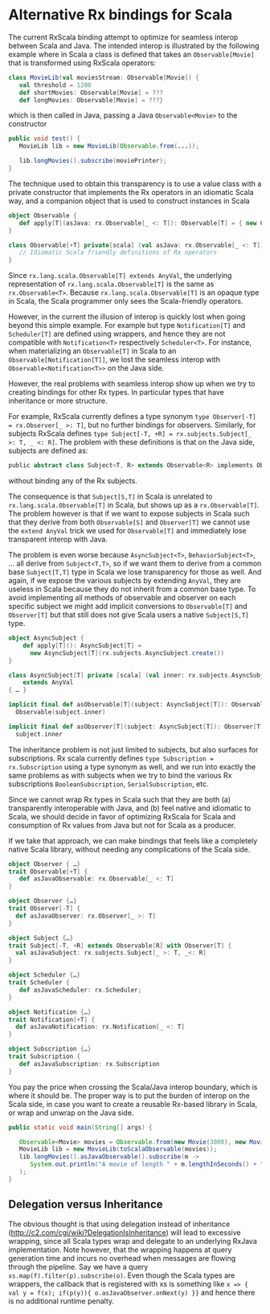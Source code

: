 Alternative Rx bindings for Scala
=================================

The current RxScala binding attempt to optimize for seamless interop between Scala and Java.
The intended interop is illustrated by the following example where in Scala a class is defined that takes
an `Observable[Movie]` that is transformed using RxScala operators:
```scala
class MovieLib(val moviesStream: Observable[Movie]) {
   val threshold = 1200
   def shortMovies: Observable[Movie] = ???
   def longMovies: Observable[Movie] = ???}
```
which is then called in Java, passing a Java `Observable<Movie>` to the constructor
```java
public void test() {
   MovieLib lib = new MovieLib(Observable.from(...));

   lib.longMovies().subscribe(moviePrinter);
}
```
The technique used to obtain this transparency is to use a value class with a private constructor that implements
the Rx operators in an idiomatic Scala way, and a companion object that is used to construct instances in Scala
```scala
object Observable {
   def apply[T](asJava: rx.Observable[_ <: T]): Observable[T] = { new Observable[T](asJava) }
}

class Observable[+T] private[scala] (val asJava: rx.Observable[_ <: T])  extends AnyVal {
   // Idiomatic Scala friendly definitions of Rx operators
}
```
Since `rx.lang.scala.Observable[T] extends AnyVal`, the underlying representation of `rx.lang.scala.Observable[T]`
is the same as `rx.Observable<T>`. Because `rx.lang.scala.Observable[T]` is an opaque type in Scala,
the Scala programmer only sees the Scala-friendly operators.

However, in the current the illusion of interop is quickly lost when going beyond this simple example.
For example but type `Notification[T]` and `Scheduler[T]` are defined using wrappers,
and hence they are not compatible with `Notification<T>` respectively `Scheduler<T>`.
For instance, when materializing an `Observable[T]` in Scala to an `Observable[Notification[T]]`,
we lost the seamless interop with `Observable<Notification<T>>` on the Java side.

However, the real problems with seamless interop show up when we try to creating bindings for other Rx types.
In particular types that have inheritance or more structure.

For example, RxScala currently defines a type synonym `type Observer[-T] = rx.Observer[_ >: T]`,
but no further bindings for observers.
Similarly, for subjects RxScala defines `type Subject[-T, +R] = rx.subjects.Subject[_ >: T, _ <: R]`.
The problem with these definitions is that on the Java side, subjects are defined as:
```scala
public abstract class Subject<T, R> extends Observable<R> implements Observer<T> { …}
```
without binding any of the Rx subjects.

The consequence is that `Subject[S,T]` in Scala is unrelated to `rx.lang.scala.Observable[T]` in Scala,
but shows up as a `rx.Observable[T]`. The problem however is that if we want to expose subjects in Scala
such that they derive from both `Observable[S]` and `Observer[T]` we cannot use the `extend AnyVal` trick
we used for `Observable[T]` and immediately lose transparent interop with Java.

The problem is even worse because `AsyncSubject<T>`, `BehaviorSubject<T>`, … all derive from `Subject<T,T>`,
so if we want them to derive from a common base `Subject[T,T]` type in Scala we lose transparency for those as well.
And again, if we expose the various subjects by extending `AnyVal`, they are useless in Scala because they do not inherit
from a common base type. To avoid implementing all methods of observable and observer on each specific subject
we might add implicit conversions to `Observable[T]` and `Observer[T]` but that still does not give Scala users
a native `Subject[S,T]` type.
```scala
object AsyncSubject {
    def apply[T](): AsyncSubject[T] =
      new AsyncSubject[T](rx.subjects.AsyncSubject.create())
}

class AsyncSubject[T] private [scala] (val inner: rx.subjects.AsyncSubject[T])
    extends AnyVal
{ … }

implicit final def asObservable[T](subject: AsyncSubject[T]): Observable[T] =
  Observable(subject.inner)

implicit final def asObserver[T](subject: AsyncSubject[T]): Observer[T] =
  subject.inner
```
The inheritance problem is not just limited to subjects, but also surfaces for subscriptions.
Rx scala currently defines `type Subscription = rx.Subscription` using a type synonym as well,
and we run into exactly the same problems as with subjects when we try to bind the
various Rx subscriptions `BooleanSubscription`, `SerialSubscription`,  etc.

Since we cannot wrap Rx types in Scala such that they are both (a) transparently interoperable with Java,
and (b) feel native and idiomatic to Scala, we should decide in favor of optimizing RxScala for Scala
and consumption of Rx values from Java but not for Scala as a producer.

If we take that approach, we can make bindings that feels like a completely native Scala library,
without needing any complications of the Scala side.
```scala
object Observer { …}
trait Observable[+T] {
   def asJavaObservable: rx.Observable[_ <: T]
}

object Observer {…}
trait Observer[-T] {
  def asJavaObserver: rx.Observer[_ >: T]
}

object Subject {…}
trait Subject[-T, +R] extends Observable[R] with Observer[T] {
  val asJavaSubject: rx.subjects.Subject[_ >: T, _<: R]
}

object Scheduler {…}
trait Scheduler {
   def asJavaScheduler: rx.Scheduler;
}

object Notification {…}
trait Notification[+T] {
  def asJavaNotification: rx.Notification[_ <: T]
}

object Subscription {…}
trait Subscription {
   def asJavaSubscription: rx.Subscription
}
```
You pay the price when crossing the Scala/Java interop boundary, which is where it should be.
The proper way is to put the burden of interop on the Scala side, in case you want to create
a reusable Rx-based library in Scala, or wrap and unwrap on the Java side.
```java
public static void main(String[] args) {

   Observable<Movie> movies = Observable.from(new Movie(3000), new Movie(1000), new Movie(2000));
   MovieLib lib = new MovieLib(toScalaObservable(movies));
   lib.longMovies().asJavaObservable().subscribe(m ->
      System.out.println("A movie of length " + m.lengthInSeconds() + "s")
   );
}
```
Delegation versus Inheritance
-----------------------------
The obvious thought is that using delegation instead of inheritance (http://c2.com/cgi/wiki?DelegationIsInheritance)
will lead to excessive wrapping, since all Scala types wrap and delegate to an underlying RxJava implementation.
Note however, that the wrapping happens at query generation time and incurs no overhead when messages are flowing
through the pipeline. Say we have a query `xs.map(f).filter(p).subscribe(o)`. Even though the Scala types are wrappers,
the callback that is registered with xs is something like `x => { val y = f(x); if(p(y)){ o.asJavaObserver.onNext(y) }}`
and hence there is no additional runtime penalty.